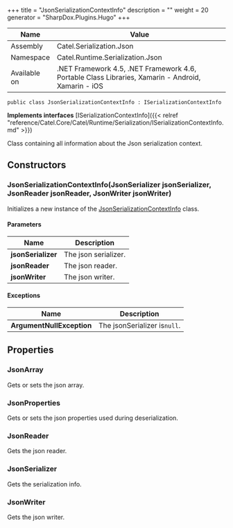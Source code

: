 

+++
title = "JsonSerializationContextInfo" 
description = ""
weight = 20
generator = "SharpDox.Plugins.Hugo"
+++

Name|Value
---|---
Assembly|Catel.Serialization.Json
Namespace|Catel.Runtime.Serialization.Json
Available on|.NET Framework 4.5, .NET Framework 4.6, Portable Class Libraries, Xamarin - Android, Xamarin - iOS

```
public class JsonSerializationContextInfo : ISerializationContextInfo
```

**Implements interfaces**
[ISerializationContextInfo]({{&lt; relref "reference/Catel.Core/Catel/Runtime/Serialization/ISerializationContextInfo.md" &gt;}})

Class containing all information about the Json serialization context.

## Constructors

### JsonSerializationContextInfo(JsonSerializer jsonSerializer, JsonReader jsonReader, JsonWriter jsonWriter)

Initializes a new instance of the [JsonSerializationContextInfo](#) class.

#### Parameters

Name|Description
---|---
**jsonSerializer**|The json serializer.
**jsonReader**|The json reader.
**jsonWriter**|The json writer.

#### Exceptions

Name|Description
---|---
**ArgumentNullException**|The jsonSerializer is`null`.

## Properties

### JsonArray

Gets or sets the json array.

### JsonProperties

Gets or sets the json properties used during deserialization.

### JsonReader

Gets the json reader.

### JsonSerializer

Gets the serialization info.

### JsonWriter

Gets the json writer.

